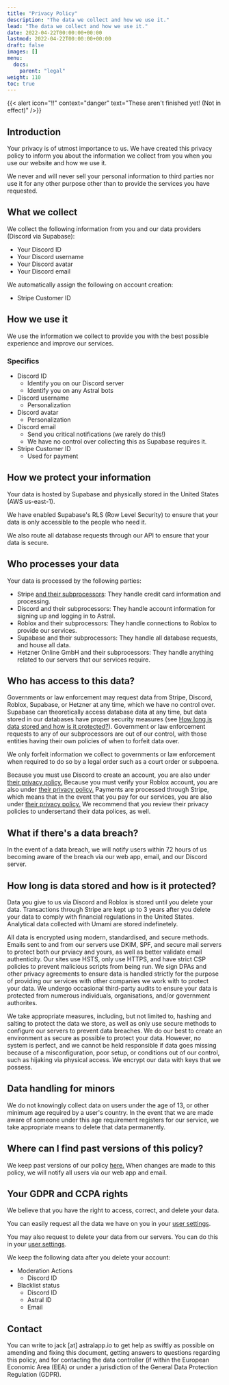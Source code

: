 ```yaml
---
title: "Privacy Policy"
description: "The data we collect and how we use it."
lead: "The data we collect and how we use it."
date: 2022-04-22T00:00:00+00:00
lastmod: 2022-04-22T00:00:00+00:00
draft: false
images: []
menu:
  docs:
    parent: "legal"
weight: 110
toc: true
---
```


{{< alert icon="‼️" context="danger" text="These aren't finished yet! (Not in effect)" />}}

## Introduction

Your privacy is of utmost importance to us. We have created this privacy policy to inform you about the information we collect from you when you use our website and how we use it.

We never and will never sell your personal information to third parties nor use it for any other purpose other than to provide the services you have requested.

## What we collect

We collect the following information from you and our data providers (Discord via Supabase):

- Your Discord ID
- Your Discord username
- Your Discord avatar
- Your Discord email
<!-- - Your Discord banner (optional)
- Your Discord avatar (optional)
- User Description (optional)
- Spoken Languages (optional)
- Pronouns (optional)
- Strengths / Weaknesses (optional)
- Availability for hire (optional)
- General Location (optional) -->
<!-- Removed until Job Applications update -->

We automatically assign the following on account creation:

- Stripe Customer ID

## How we use it

We use the information we collect to provide you with the best possible experience and improve our services.

### Specifics

- Discord ID
  - Identify you on our Discord server
  - Identify you on any Astral bots
- Discord username
  - Personalization
- Discord avatar
  - Personalization
- Discord email
  - Send you critical notifications (we rarely do this!)
  - We have no control over collecting this as Supabase requires it.
- Stripe Customer ID
  - Used for payment

## How we protect your information

Your data is hosted by Supabase and physically stored in the United States (AWS us-east-1).

We have enabled Supabase's RLS (Row Level Security) to ensure that your data is only accessible to the people who need it.

We also route all database requests through our API to ensure that your data is secure.

## Who processes your data

Your data is processed by the following parties:

- Stripe [and their subprocessors](https://stripe.com/service-providers/legal): They handle credit card information and processing.
- Discord and their subprocessors: They handle account information for signing up and logging in to Astral.
- Roblox and their subprocessors: They handle connections to Roblox to provide our services.
- Supabase and their subprocessors: They handle all database requests, and house all data.
- Hetzner Online GmbH and their subprocessors: They handle anything related to our servers that our services require.

## Who has access to this data?

Governments or law enforcement may request data from Stripe, Discord, Roblox, Supabase, or Hetzner at any time, which we have no control over. Supabase can theoretically access database data at any time, but data stored in our databases have proper security measures (see [How long is data stored and how is it protected?](#how-long-is-data-stored-and-how-is-it-protected)). Government or law enforcement requests to any of our subprocessors are out of our control, with those entities having their own policies of when to forfeit data over.

We only forfeit information we collect to governments or law enforcement when required to do so by a legal order such as a court order or subpoena.

Because you must use Discord to create an account, you are also under [their privacy policy.](https://discord.com/privacy) Because you must verify your Roblox account, you are also under [their privacy policy.](https://en.help.roblox.com/hc/articles/115004630823) Payments are processed through Stripe, which means that in the event that you pay for our services, you are also under [their privacy policy.](https://stripe.com/privacy) We recommend that you review their privacy policies to undersertand their data polices, as well.

## What if there's a data breach?

In the event of a data breach, we will notify users within 72 hours of us becoming aware of the breach via our web app, email, and our Discord server.

## How long is data stored and how is it protected?

Data you give to us via Discord and Roblox is stored until you delete your data. Transactions through Stripe are kept up to 3 years after you delete your data to comply with financial regulations in the United States. Analytical data collected with Umami are stored indefinetely.

All data is encrypted using modern, standardised, and secure methods. Emails sent to and from our servers use DKIM, SPF, and secure mail servers to protect both our prviacy and yours, as well as better validate email authenticity. Our sites use HSTS, only use HTTPS, and have strict CSP policies to prevent malicious scripts from being run. We sign DPAs and other privacy agreements to ensure data is handled strictly for the purpose of providing our services with other companies we work with to protect your data. We undergo occasional third-party audits to ensure your data is protected from numerous individuals, organisations, and/or government authorites.

We take appropriate measures, including, but not limited to, hashing and salting to protect the data we store, as well as only use secure methods to configure our servers to prevent data breaches. We do our best to create an environment as secure as possible to protect your data. However, no system is perfect, and we cannot be held responsible if data goes missing because of a misconfiguration, poor setup, or conditions out of our control, such as hijaking via physical access. We encrypt our data with keys that we possess.

## Data handling for minors

We do not knowingly collect data on users under the age of 13, or other minimum age required by a user's country. In the event that we are made aware of someone under this age requirement registers for our service, we take appropriate means to delete that data permanently.

## Where can I find past versions of this policy?

We keep past versions of our policy [here.](https://github.com/astralservices/docs/blob/master/content/en/docs/legal/privacy-policy.md) When changes are made to this policy, we will notify all users via our web app and email.

## Your GDPR and CCPA rights

We believe that you have the right to access, correct, and delete your data.

You can easily request all the data we have on you in your [user settings](https://dash.astralapp.io/settings).

You may also request to delete your data from our servers. You can do this in your [user settings](https://dash.astralapp.io/settings).

We keep the following data after you delete your account:

- Moderation Actions
  - Discord ID
- Blacklist status
  - Discord ID
  - Astral ID
  - Email

## Contact

You can write to jack [at] astralapp.io to get help as swiftly as possible on amending and fixing this document, getting answers to questions regarding this policy, and for contacting the data controller (if within the European Economic Area (EEA) or under a jurisdiction of the General Data Protection Regulation (GDPR).
